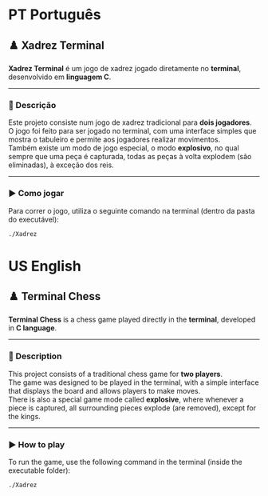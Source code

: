# PT **Português**

## ♟️ Xadrez Terminal

**Xadrez Terminal** é um jogo de xadrez jogado diretamente no **terminal**, desenvolvido em **linguagem C**.

---

### 🧩 Descrição

Este projeto consiste num jogo de xadrez tradicional para **dois jogadores**.  
O jogo foi feito para ser jogado no terminal, com uma interface simples que mostra o tabuleiro e permite aos jogadores realizar movimentos.  
Também existe um modo de jogo especial, o modo **explosivo**, no qual sempre que uma peça é capturada, todas as peças à volta explodem (são eliminadas), à exceção dos reis.

---

### ▶️ Como jogar

Para correr o jogo, utiliza o seguinte comando na terminal (dentro da pasta do executável):

```bash
./Xadrez
```

# US **English**

## ♟️ Terminal Chess

**Terminal Chess** is a chess game played directly in the **terminal**, developed in **C language**.

---

### 🧩 Description

This project consists of a traditional chess game for **two players**.  
The game was designed to be played in the terminal, with a simple interface that displays the board and allows players to make moves.  
There is also a special game mode called **explosive**, where whenever a piece is captured, all surrounding pieces explode (are removed), except for the kings.

---

### ▶️ How to play

To run the game, use the following command in the terminal (inside the executable folder):

```bash
./Xadrez
